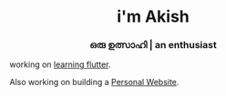 <h1 align="center">i'm Akish</h1>
<h3 align="center">ഒരു ഉത്സാഹി | an enthusiast</h3>

working on [learning flutter](https://github.com/akishtp/hasyam-mobile).

Also working on building a [Personal Website](https://akishtp.github.io/akishtp).
